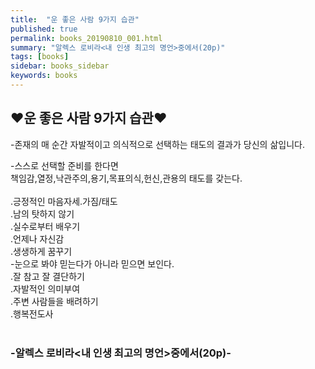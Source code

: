 ```yaml
---
title:  "운 좋은 사람 9가지 습관"
published: true
permalink: books_20190810_001.html
summary: "알렉스 로비라<내 인생 최고의 명언>중에서(20p)"
tags: [books]
sidebar: books_sidebar
keywords: books
---
```


## ♥운 좋은 사람 9가지 습관♥<br>

-존재의 매 순간 자발적이고 의식적으로 선택하는 태도의 결과가 당신의 삶입니다.<br>

-스스로 선택할 준비를 한다면<br>책임감,열정,낙관주의,용기,목표의식,헌신,관용의 태도를 갖는다.<br><br>
.긍정적인 마음자세.가짐/태도<br>.남의  탓하지 않기<br>.실수로부터 배우기<br>.언제나 자신감<br>.생생하게 꿈꾸기<br>-눈으로 봐야 믿는다가 아니라 믿으면 보인다.<br>.잘 참고 잘 결단하기<br>.자발적인 의미부여<br>.주변 사람들을 배려하기<br>.행복전도사<br><br>

### -알렉스 로비라<내 인생 최고의 명언>중에서(20p)-<br>
